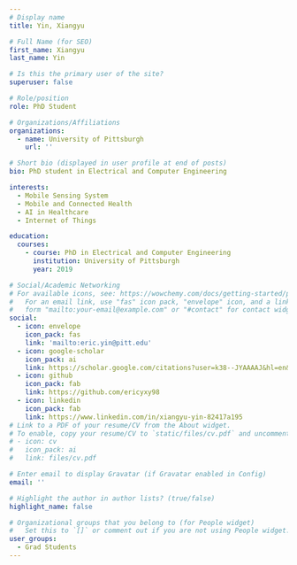 ```yaml
---
# Display name
title: Yin, Xiangyu

# Full Name (for SEO)
first_name: Xiangyu
last_name: Yin

# Is this the primary user of the site?
superuser: false

# Role/position
role: PhD Student

# Organizations/Affiliations
organizations:
  - name: University of Pittsburgh
    url: ''

# Short bio (displayed in user profile at end of posts)
bio: PhD student in Electrical and Computer Engineering

interests:
  - Mobile Sensing System
  - Mobile and Connected Health
  - AI in Healthcare
  - Internet of Things

education:
  courses:
    - course: PhD in Electrical and Computer Engineering
      institution: University of Pittsburgh
      year: 2019

# Social/Academic Networking
# For available icons, see: https://wowchemy.com/docs/getting-started/page-builder/#icons
#   For an email link, use "fas" icon pack, "envelope" icon, and a link in the
#   form "mailto:your-email@example.com" or "#contact" for contact widget.
social:
  - icon: envelope
    icon_pack: fas
    link: 'mailto:eric.yin@pitt.edu'
  - icon: google-scholar
    icon_pack: ai
    link: https://scholar.google.com/citations?user=k38--JYAAAAJ&hl=en&oi=ao
  - icon: github
    icon_pack: fab
    link: https://github.com/ericyxy98
  - icon: linkedin
    icon_pack: fab
    link: https://www.linkedin.com/in/xiangyu-yin-82417a195
# Link to a PDF of your resume/CV from the About widget.
# To enable, copy your resume/CV to `static/files/cv.pdf` and uncomment the lines below.
# - icon: cv
#   icon_pack: ai
#   link: files/cv.pdf

# Enter email to display Gravatar (if Gravatar enabled in Config)
email: ''

# Highlight the author in author lists? (true/false)
highlight_name: false

# Organizational groups that you belong to (for People widget)
#   Set this to `[]` or comment out if you are not using People widget.
user_groups:
  - Grad Students
---
```


<!--
Lorem ipsum dolor sit amet, consectetur adipiscing elit. Sed neque elit, tristique placerat feugiat ac, facilisis vitae arcu. Proin eget egestas augue. Praesent ut sem nec arcu pellentesque aliquet. Duis dapibus diam vel metus tempus vulputate.
-->
